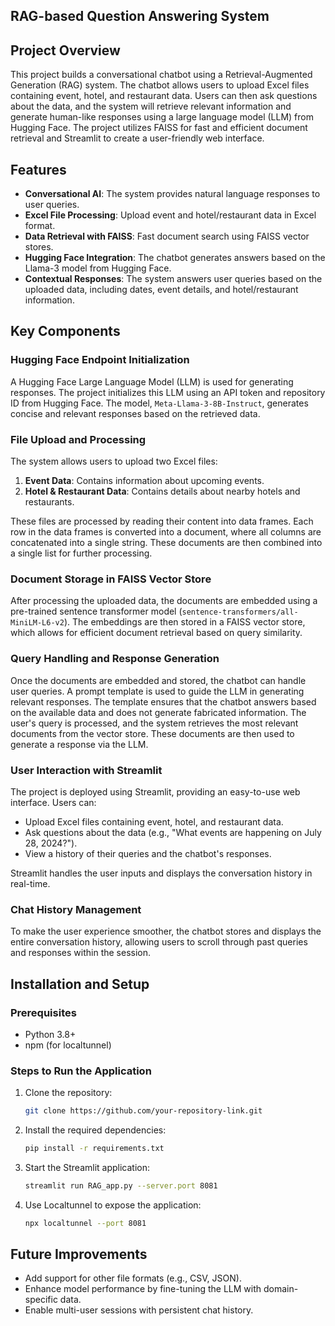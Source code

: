
## RAG-based Question Answering System

## Project Overview

This project builds a conversational chatbot using a Retrieval-Augmented Generation (RAG) system. The chatbot allows users to upload Excel files containing event, hotel, and restaurant data. Users can then ask questions about the data, and the system will retrieve relevant information and generate human-like responses using a large language model (LLM) from Hugging Face. The project utilizes FAISS for fast and efficient document retrieval and Streamlit to create a user-friendly web interface.

## Features

- **Conversational AI**: The system provides natural language responses to user queries.
- **Excel File Processing**: Upload event and hotel/restaurant data in Excel format.
- **Data Retrieval with FAISS**: Fast document search using FAISS vector stores.
- **Hugging Face Integration**: The chatbot generates answers based on the Llama-3 model from Hugging Face.
- **Contextual Responses**: The system answers user queries based on the uploaded data, including dates, event details, and hotel/restaurant information.

## Key Components

### Hugging Face Endpoint Initialization
A Hugging Face Large Language Model (LLM) is used for generating responses. The project initializes this LLM using an API token and repository ID from Hugging Face. The model, `Meta-Llama-3-8B-Instruct`, generates concise and relevant responses based on the retrieved data.

### File Upload and Processing
The system allows users to upload two Excel files:
1. **Event Data**: Contains information about upcoming events.
2. **Hotel & Restaurant Data**: Contains details about nearby hotels and restaurants.

These files are processed by reading their content into data frames. Each row in the data frames is converted into a document, where all columns are concatenated into a single string. These documents are then combined into a single list for further processing.

### Document Storage in FAISS Vector Store
After processing the uploaded data, the documents are embedded using a pre-trained sentence transformer model (`sentence-transformers/all-MiniLM-L6-v2`). The embeddings are then stored in a FAISS vector store, which allows for efficient document retrieval based on query similarity.

### Query Handling and Response Generation
Once the documents are embedded and stored, the chatbot can handle user queries. A prompt template is used to guide the LLM in generating relevant responses. The template ensures that the chatbot answers based on the available data and does not generate fabricated information. The user's query is processed, and the system retrieves the most relevant documents from the vector store. These documents are then used to generate a response via the LLM.

### User Interaction with Streamlit
The project is deployed using Streamlit, providing an easy-to-use web interface. Users can:
- Upload Excel files containing event, hotel, and restaurant data.
- Ask questions about the data (e.g., "What events are happening on July 28, 2024?").
- View a history of their queries and the chatbot's responses.

Streamlit handles the user inputs and displays the conversation history in real-time.

### Chat History Management
To make the user experience smoother, the chatbot stores and displays the entire conversation history, allowing users to scroll through past queries and responses within the session.

## Installation and Setup

### Prerequisites
- Python 3.8+
- npm (for localtunnel)

### Steps to Run the Application
1. Clone the repository:
   ```bash
   git clone https://github.com/your-repository-link.git
   ```

2. Install the required dependencies:
   ```bash
   pip install -r requirements.txt
   ```

3. Start the Streamlit application:
   ```bash
   streamlit run RAG_app.py --server.port 8081
   ```

4. Use Localtunnel to expose the application:
   ```bash
   npx localtunnel --port 8081
   ```

## Future Improvements

- Add support for other file formats (e.g., CSV, JSON).
- Enhance model performance by fine-tuning the LLM with domain-specific data.
- Enable multi-user sessions with persistent chat history.
